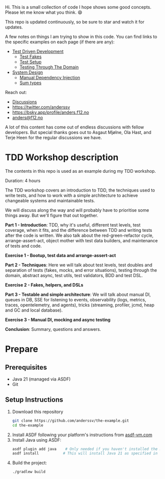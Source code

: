 Hi. This is a small collection of code I hope shows some good concepts. Please let me know what you think. 😄

This repo is updated continuously, so be sure to star and watch it for updates.

A few notes on things I am trying to show in this code. You can find links to the specific examples on each page (if there are any):
- [Test Driven Development](doc/tdd.md)
  - [Test Fakes](doc/fakes.md)
  - [Test Setup](doc/test-setup.md)
  - [Testing Through The Domain](doc/tttd.md)
- [System Design](doc/system-design.md)
  - [Manual Dependency Injection](doc/manual-dependency-injection.md)
  - [Sum types](doc/sum-types.md)

Reach out:
- [Discussions](https://github.com/anderssv/the-example/discussions)
- https://twitter.com/anderssv
- https://bsky.app/profile/anders.f12.no
- [anders@f12.no](mailto:anders@f12.no)

A lot of this content has come out of endless discussions with fellow developers.
But special thanks goes out to Asgaut Mjølne, Ola Hast, and Terje Heen for the regular discussions we have.

# TDD Workshop description

The contents in this repo is used as an example during my TDD workshop.

Duration: 4 hours

The TDD workshop covers an introduction to TDD, the techniques used to write tests,
and how to work with a simple architecture to achieve changeable systems and maintainable tests.

We will discuss along the way and will probably have to prioritise some things away. But we'll figure that out together.

**Part 1 - Introduction**: TDD, why it's useful, different test levels, test coverage, when it fits, and the difference between TDD and writing tests after the code is written. We also talk about the red-green-refactor cycle, arrange-assert-act, object mother with test data builders, and maintenance of tests and code.

**Exercise 1 - Bootup, test data and arrange-assert-act**

**Part 2 - Techniques**: Here we will talk about test levels, test doubles and separation of tests (fakes, mocks, and error situations), testing through the domain, abstract async, test utils, test validators, BDD and test DSL.

**Exercise 2 - Fakes, helpers, and DSLs**

**Part 3 - Testable and simple architecture**: We will talk about manual DI, queues in DB, SSE for listening to events, observability (logs, metrics, traces, opentelemetry, and agents), tricks (streaming, profiler, jcmd, heap and GC and local database).

**Exercise 3 - Manual DI, mocking and async testing**

**Conclusion**: Summary, questions and answers.

# Prepare

## Prerequisites
- Java 21 (managed via ASDF)
- Git

## Setup Instructions
1. Download this repository
   ```bash
   git clone https://github.com/anderssv/the-example.git
   cd the-example
   ```
2. Install ASDF following your platform's instructions from [asdf-vm.com](https://asdf-vm.com/guide/getting-started.html)
3. Install Java using ASDF:
   ```bash
   asdf plugin add java    # Only needed if you haven't installed the Java plugin before
   asdf install           # This will install Java 21 as specified in .tool-versions
   ```
4. Build the project:
   ```bash
   ./gradlew build
   ```
